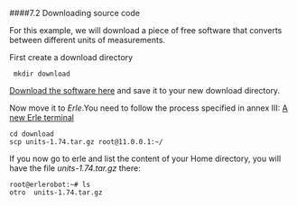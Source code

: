 
####7.2 Downloading source code

For this example, we will download a piece of free software that converts between different units of measurements.

First create a download directory
```
 mkdir download
 ```
 [Download the software here](https://github.com/silvianunez/erle_gitbook_unixintroduction/tree/master/tutorial_7/prog) and save it to your new download directory.

Now move it to *Erle*.You need to follow the process specified in annex III: [A new Erle terminal](../annex_iii_a_new_erle_terminal/README.md)

```
cd download
scp units-1.74.tar.gz root@11.0.0.1:~/
```
If you now  go to erle and list the content of your Home directory, you will have the file *units-1.74.tar.gz* there:
```
root@erlerobot:~# ls
otro  units-1.74.tar.gz

```
